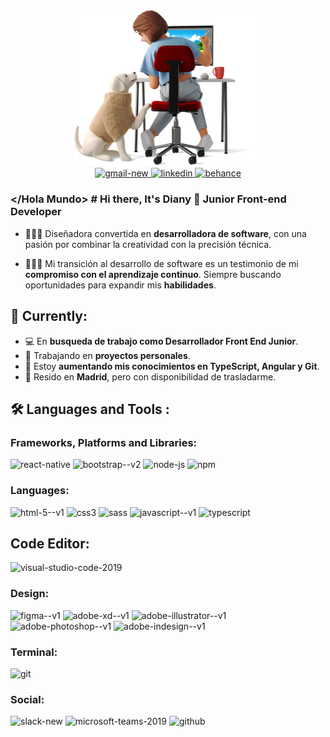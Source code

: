 <div  align="center">
<img width="300" src="./yo.png" alt="you"/>
</div>

<div id="badges" align="center">
<a href="mailto:dianymartinez31@gmail.com" target="_blank">
    <img width="48" height="48" src="https://img.icons8.com/color/48/gmail-new.png" alt="gmail-new"/>
</a>

<a href="https://www.linkedin.com/in/diany-martinez" target="_blank">
    <img width="48" height="48" src="https://img.icons8.com/fluency/48/linkedin.png" alt="linkedin"/>
</a>

<a href="https://www.behance.net/dianyluna31" target="_blank">
    <img width="48" height="48" src="https://img.icons8.com/color/48/behance.png" alt="behance"/>
</a>
</div>

### </Hola Mundo> # Hi there, It's Diany 👋 Junior Front-end Developer

- 👩🏻‍💻 Diseñadora convertida en **desarrolladora de software**, con una pasión por combinar la creatividad con la precisión técnica.

- 👩🏻‍🎓 Mi transición al desarrollo de software es un testimonio de mi **compromiso con el aprendizaje continuo**. Siempre buscando oportunidades para expandir mis **habilidades**.

## 🎯 Currently:

- 💻 En **busqueda de trabajo como Desarrollador Front End Junior**.
- 🌱 Trabajando en **proyectos personales**.
- 📓 Estoy **aumentando mis conocimientos en TypeScript, Angular y Git**.
- 📍 Resido en **Madrid**, pero con disponibilidad de trasladarme.

## 🛠️ Languages and Tools :

### Frameworks, Platforms and Libraries:
<div>
    <img width="50" height="50" src="https://img.icons8.com/color/48/react-native.png" alt="react-native"/>
    <img width="50" height="50" src="https://img.icons8.com/color/48/bootstrap--v2.png" alt="bootstrap--v2"/>
    <img width="50" height="50" src="https://img.icons8.com/fluency/48/node-js.png" alt="node-js"/>
    <img width="50" height="50" src="https://img.icons8.com/color/48/npm.png" alt="npm"/>
</div>

### Languages:

<img width="50" height="50" src="https://img.icons8.com/color/48/html-5--v1.png" alt="html-5--v1"/>
<img width="50" height="50" src="https://img.icons8.com/fluency/48/css3.png" alt="css3"/>
<img width="50" height="50" src="https://img.icons8.com/color/48/sass.png" alt="sass"/>
<img width="50" height="50" src="https://img.icons8.com/color/48/javascript--v1.png" alt="javascript--v1"/>
<img width="50" height="50" src="https://img.icons8.com/color/48/typescript.png" alt="typescript"/>

## Code Editor:

<img width="50" height="50" src="https://img.icons8.com/fluency/48/visual-studio-code-2019.png" alt="visual-studio-code-2019"/>

### Design:

<img width="50" height="50" src="https://img.icons8.com/color/48/figma--v1.png" alt="figma--v1"/>
<img width="50" height="50" src="https://img.icons8.com/color/48/adobe-xd--v1.png" alt="adobe-xd--v1"/>
<img width="50" height="50" src="https://img.icons8.com/color/48/adobe-illustrator--v1.png" alt="adobe-illustrator--v1"/>
<img width="50" height="50" src="https://img.icons8.com/color/48/adobe-photoshop--v1.png" alt="adobe-photoshop--v1"/>
<img width="50" height="50" src="https://img.icons8.com/color/48/adobe-indesign--v1.png" alt="adobe-indesign--v1"/>

### Terminal:

<img width="50" height="50" src="https://img.icons8.com/color/48/git.png" alt="git"/>

### Social:

<img width="50" height="50" src="https://img.icons8.com/color/48/slack-new.png" alt="slack-new"/>
<img width="50" height="50" src="https://img.icons8.com/fluency/48/microsoft-teams-2019.png" alt="microsoft-teams-2019"/>
<img width="50" height="50" src="https://img.icons8.com/fluency/48/github.png" alt="github"/>
